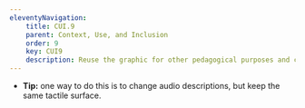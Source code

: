 ```yaml
---
eleventyNavigation:
    title: CUI.9
    parent: Context, Use, and Inclusion
    order: 9
    key: CUI9
    description: Reuse the graphic for other pedagogical purposes and contexts.
---
```

- **Tip:** one way to do this is to change audio descriptions, but keep the same tactile surface.
